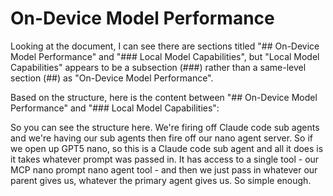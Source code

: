 # On-Device Model Performance

Looking at the document, I can see there are sections titled "## On-Device Model Performance" and "### Local Model Capabilities", but "Local Model Capabilities" appears to be a subsection (###) rather than a same-level section (##) as "On-Device Model Performance".

Based on the structure, here is the content between "## On-Device Model Performance" and "### Local Model Capabilities":

So you can see the structure here. We're firing off Claude code sub agents and we're having our sub agents then fire off our nano agent server. So if we open up GPT5 nano, so this is a Claude code sub agent and all it does is it takes whatever prompt was passed in. It has access to a single tool - our MCP nano prompt nano agent tool - and then we just pass in whatever our parent gives us, whatever the primary agent gives us. So simple enough.